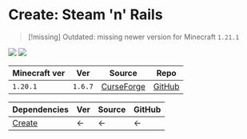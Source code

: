 # Create: Steam 'n' Rails


> [!missing] Outdated: missing newer version for Minecraft `1.21.1`

![](https://media.forgecdn.net/attachments/794/774/b541ced05f30da9024e30f28d3cd83520bb1a45f.webp)
![](https://media.forgecdn.net/attachments/794/765/3051e2357a1a5d7c911ded25ebde75bac4f7ee6f.png)

| Minecraft ver | Ver     | Source                                                                          | Repo                                                    |
| ------------- | ------- | ------------------------------------------------------------------------------- | ------------------------------------------------------- |
| `1.20.1`      | `1.6.7` | [CurseForge](https://www.curseforge.com/minecraft/mc-mods/create-steam-n-rails) | [GitHub](https://github.com/Layers-of-Railways/Railway) |

| Dependencies        | Ver | Source | GitHub |
| ------------------- | --- | ------ | ------ |
| [Create](Create.md) | <-  | <-     | <-     |